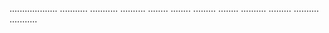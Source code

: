 ...................
...........
...........
..........
........
........
.........
........
..........
.........
..........
...........
